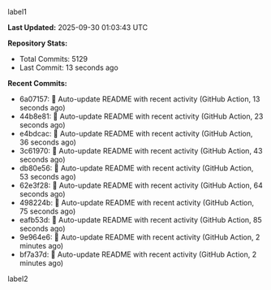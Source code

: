 
label1 
<!-- ACTIVITY_START -->
**Last Updated:** 2025-09-30 01:03:43 UTC

**Repository Stats:**
- Total Commits: 5129
- Last Commit: 13 seconds ago

**Recent Commits:**
- 6a07157: 🤖 Auto-update README with recent activity (GitHub Action, 13 seconds ago)
- 44b8e81: 🤖 Auto-update README with recent activity (GitHub Action, 23 seconds ago)
- e4bdcac: 🤖 Auto-update README with recent activity (GitHub Action, 36 seconds ago)
- 3c61970: 🤖 Auto-update README with recent activity (GitHub Action, 43 seconds ago)
- db80e56: 🤖 Auto-update README with recent activity (GitHub Action, 53 seconds ago)
- 62e3f28: 🤖 Auto-update README with recent activity (GitHub Action, 64 seconds ago)
- 498224b: 🤖 Auto-update README with recent activity (GitHub Action, 75 seconds ago)
- eafb53d: 🤖 Auto-update README with recent activity (GitHub Action, 85 seconds ago)
- 9e964e6: 🤖 Auto-update README with recent activity (GitHub Action, 2 minutes ago)
- bf7a37d: 🤖 Auto-update README with recent activity (GitHub Action, 2 minutes ago)
<!-- ACTIVITY_END -->

label2
